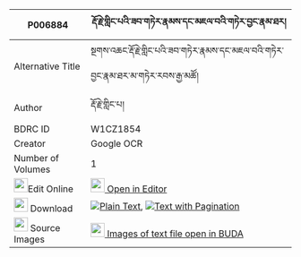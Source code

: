 |P006884|རྡོ་རྗེ་གླིང་པའི་ཟབ་གཏེར་རྣམས་དང་མཇལ་བའི་གཏེར་བྱང་རྣམ་ཐར། 
| --- | --- 
|Alternative Title |སྔགས་འཆང་རྡོ་རྗེ་གླིང་པའི་ཟབ་གཏེར་རྣམས་དང་མཇལ་བའི་གཏེར་བྱང་རྣམ་ཐར་མ་གཏེར་རབས་རྒྱ་མཚོ།
|Author| རྡོ་རྗེ་གླིང་པ།
|BDRC ID | W1CZ1854
|Creator | Google OCR
|Number of Volumes| 1
|<img width="25" src="https://img.icons8.com/color/25/000000/edit-property.png">Edit Online| [<img width="25" src="https://avatars.githubusercontent.com/u/45091458?s=200&v=4"> Open in Editor](http://editor.openpecha.org/P006884)
|<img width="25" src="https://img.icons8.com/fluent/48/000000/download-2.png"/>  Download | [![](https://img.icons8.com/color/20/000000/txt.png)Plain Text](https://github.com/Openpecha/P006884/releases/download/v1/dorje_lingpa_i_zab_ter_nam_dan_plain_P006884.zip), [![](https://img.icons8.com/color/20/000000/txt.png)Text with Pagination](https://github.com/Openpecha/P006884/releases/download/v1/dorje_lingpa_i_zab_ter_nam_dan_pages_P006884.zip)
|<img width="25" src="https://img.icons8.com/plasticine/100/000000/pictures-folder.png"/>  Source Images | [<img width="25" src="https://library.bdrc.io/icons/BUDA-small.svg"> Images of text file open in BUDA](https://library.bdrc.io/show/bdr:W1CZ1854)